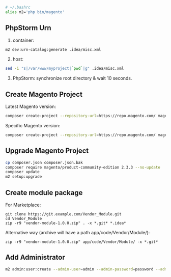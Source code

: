 ```bash
# ~/.bashrc
alias m2='php bin/magento'
```
## PhpStorm Urn
1. container:
```bash
m2 dev:urn-catalog:generate .idea/misc.xml
```
2. host:
```bash
sed -i "s|/var/www/myproject|`pwd`|g" .idea/misc.xml
```
3. PhpStorm: synchronize root directory & wait 10 seconds.
    
## Create Magento Project

Latest Magento version:
```bash
composer create-project --repository-url=https://repo.magento.com/ magento/project-community-edition m23x
```
Specific Magento version:
```bash
composer create-project --repository-url=https://repo.magento.com/ magento/project-community-edition=2.3.3 m233
```
 
## Upgrade Magento Project
```bash
cp composer.json composer.json.bak
composer require magento/product-community-edition 2.3.3 --no-update
composer update
m2 setup:upgrade
```

## Create module package

For Marketplace:

    git clone https://git.example.com/Vendor_Module.git
    cd Vendor_Module
    zip -r9 "vendor-module-1.0.0.zip" . -x *.git* *.idea*
    
Alternative way (archive will have a path app/code/Vendor/Module/):

    zip -r9 "vendor-module-1.0.0.zip" app/code/Vendor/Module/ -x *.git*

## Add Administrator
```bash
m2 admin:user:create --admin-user=admin --admin-password=password --admin-email=support@example.com --admin-firstname=Support --admin-lastname=Account
```
